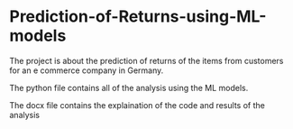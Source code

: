 # Prediction-of-Returns-using-ML-models

The project is about the prediction of returns of the items from customers for an e commerce company in Germany.

The python file contains all of the analysis using the ML models.

The docx file contains the explaination of the code and results of the analysis
